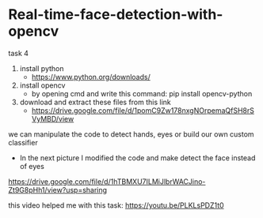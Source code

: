 # Real-time-face-detection-with-opencv
task 4


1. install python
   * https://www.python.org/downloads/
2. install opencv 
   * by opening cmd and write this command: pip install opencv-python
3. download and extract these files from this link
   * https://drive.google.com/file/d/1pomC9Zw178nxgNOrpemaQfSH8rSVyMBD/view

we can manipulate the code to detect hands, eyes or build our own custom classifier 
   * In the next picture I modified the code and make detect the face instead of eyes

https://drive.google.com/file/d/1hTBMXU7ILMiJlbrWACJino-Zt9G8pHh1/view?usp=sharing


this video helped me with this task: https://youtu.be/PLKLsPDZ1t0
 
